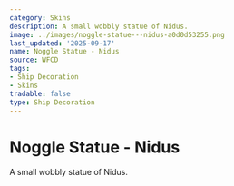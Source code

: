 ```yaml
---
category: Skins
description: A small wobbly statue of Nidus.
image: ../images/noggle-statue---nidus-a0d0d53255.png
last_updated: '2025-09-17'
name: Noggle Statue - Nidus
source: WFCD
tags:
- Ship Decoration
- Skins
tradable: false
type: Ship Decoration
---
```


# Noggle Statue - Nidus

A small wobbly statue of Nidus.

